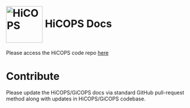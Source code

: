 # <img src="https://user-images.githubusercontent.com/14217455/97767279-84a86100-1af1-11eb-92db-52edf709cb1f.png" width="100" valign="middle" alt="HiCOPS"/> HiCOPS Docs
Please access the HiCOPS code repo [here](https://github.com/pcdslab/gicops)

# Contribute
Please update the HiCOPS/GiCOPS docs via standard GitHub pull-request method along with updates in HiCOPS/GiCOPS codebase.
